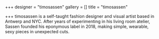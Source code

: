 +++
designer = "timosassen"
gallery = []
title = "timosassen"

+++
timosassen is a self-taught fashion designer and visual artist based in Antwerp and NYC. After years of experimenting in his living room atelier, Sassen founded his eponymous label in 2018, making simple, wearable, sexy pieces in unexpected cuts.